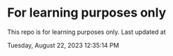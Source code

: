 # For learning purposes only
This repo is for learning purposes only.
Last updated at

Tuesday, August 22, 2023 12:35:14 PM

